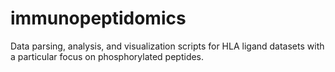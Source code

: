 # immunopeptidomics
Data parsing, analysis, and visualization scripts for HLA ligand datasets with a particular focus on phosphorylated peptides.
